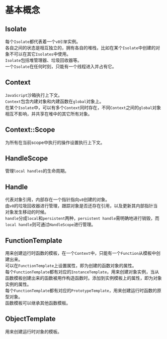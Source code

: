 # 基本概念

## Isolate
每个`Isolate`都代表着一个`v8引擎`实例。\
各自之间的状态是相互独立的，拥有各自的堆栈，比如在某个`Isolate`中创建的对象不可以在其它`Isolates`中使用。\
`Isolate`包括堆管理器、垃圾回收器等。\
一个`Isolate`在任何时刻，只能有一个线程进入并占有它。

## Context
`JavaScript`沙箱执行上下文。\
`Context`包含内建对象和内建函数在`global`对象上。\
在某个`Isolate`中，可以有多个`Context`同时存在，不同`Context`之间的`global`对象相互不影响，并共享在堆中的其它所有对象。

## Context::Scope
为所有在当前scope中执行的操作设置执行上下文。

## HandleScope
管理`local handles`的生命周期。

## Handle
代表对象引用，内部存在一个指针指向`v8`创建的对象。\
由`v8`的垃圾回收器进行管理，跟踪对象是否还存在引用，以及更新其内部指针当对象发生移动的时候。\
`handle`分成`local`和`persistent`两种，`persistent handle`需明确地进行销毁，而`local handle`则可通过`HandleScope`进行管理。

## FunctionTemplate
用来创建运行时函数的模板，在一个`Context`中，只能有一个`Function`从模板中创建出来。\
可以在`FunctionTemplate`上设置属性，即为创建的函数对象的属性。\
每个`FunctionTemplate`都有对应的`InstanceTemplate`，用来创建对象实例，当从函数模板创建出来的函数被用作构造函数时。添加到实例模板上的属性，即为对象实例的属性。\
每个`FunctionTemplate`都有对应的`PrototypeTemplate`，用来创建运行时函数的原型对象。\
函数模板可以继承其他函数模板。

## ObjectTemplate
用来创建运行时对象的模板。
